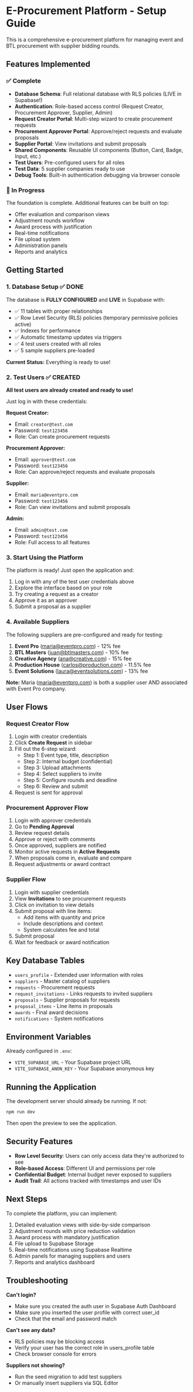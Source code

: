 # E-Procurement Platform - Setup Guide

This is a comprehensive e-procurement platform for managing event and BTL procurement with supplier bidding rounds.

## Features Implemented

### ✅ Complete
- **Database Schema**: Full relational database with RLS policies (LIVE in Supabase!)
- **Authentication**: Role-based access control (Request Creator, Procurement Approver, Supplier, Admin)
- **Request Creator Portal**: Multi-step wizard to create procurement requests
- **Procurement Approver Portal**: Approve/reject requests and evaluate proposals
- **Supplier Portal**: View invitations and submit proposals
- **Shared Components**: Reusable UI components (Button, Card, Badge, Input, etc.)
- **Test Users**: Pre-configured users for all roles
- **Test Data**: 5 supplier companies ready to use
- **Debug Tools**: Built-in authentication debugging via browser console

### 🚧 In Progress
The foundation is complete. Additional features can be built on top:
- Offer evaluation and comparison views
- Adjustment rounds workflow
- Award process with justification
- Real-time notifications
- File upload system
- Administration panels
- Reports and analytics

## Getting Started

### 1. Database Setup ✅ DONE

The database is **FULLY CONFIGURED** and **LIVE** in Supabase with:
- ✅ 11 tables with proper relationships
- ✅ Row Level Security (RLS) policies (temporary permissive policies active)
- ✅ Indexes for performance
- ✅ Automatic timestamp updates via triggers
- ✅ 4 test users created with all roles
- ✅ 5 sample suppliers pre-loaded

**Current Status:** Everything is ready to use!

### 2. Test Users ✅ CREATED

**All test users are already created and ready to use!**

Just log in with these credentials:

**Request Creator:**
- Email: `creator@test.com`
- Password: `test123456`
- Role: Can create procurement requests

**Procurement Approver:**
- Email: `approver@test.com`
- Password: `test123456`
- Role: Can approve/reject requests and evaluate proposals

**Supplier:**
- Email: `maria@eventpro.com`
- Password: `test123456`
- Role: Can view invitations and submit proposals

**Admin:**
- Email: `admin@test.com`
- Password: `test123456`
- Role: Full access to all features

### 3. Start Using the Platform

The platform is ready! Just open the application and:

1. Log in with any of the test user credentials above
2. Explore the interface based on your role
3. Try creating a request as a creator
4. Approve it as an approver
5. Submit a proposal as a supplier

### 4. Available Suppliers

The following suppliers are pre-configured and ready for testing:

1. **Event Pro** (maria@eventpro.com) - 12% fee
2. **BTL Masters** (juan@btlmasters.com) - 10% fee
3. **Creative Agency** (ana@creative.com) - 15% fee
4. **Production House** (carlos@production.com) - 11.5% fee
5. **Event Solutions** (laura@eventsolutions.com) - 13% fee

**Note:** Maria (maria@eventpro.com) is both a supplier user AND associated with Event Pro company.

## User Flows

### Request Creator Flow
1. Login with creator credentials
2. Click **Create Request** in sidebar
3. Fill out the 6-step wizard:
   - Step 1: Event type, title, description
   - Step 2: Internal budget (confidential)
   - Step 3: Upload attachments
   - Step 4: Select suppliers to invite
   - Step 5: Configure rounds and deadline
   - Step 6: Review and submit
4. Request is sent for approval

### Procurement Approver Flow
1. Login with approver credentials
2. Go to **Pending Approval**
3. Review request details
4. Approve or reject with comments
5. Once approved, suppliers are notified
6. Monitor active requests in **Active Requests**
7. When proposals come in, evaluate and compare
8. Request adjustments or award contract

### Supplier Flow
1. Login with supplier credentials
2. View **Invitations** to see procurement requests
3. Click on invitation to view details
4. Submit proposal with line items:
   - Add items with quantity and price
   - Include descriptions and context
   - System calculates fee and total
5. Submit proposal
6. Wait for feedback or award notification

## Key Database Tables

- `users_profile` - Extended user information with roles
- `suppliers` - Master catalog of suppliers
- `requests` - Procurement requests
- `request_invitations` - Links requests to invited suppliers
- `proposals` - Supplier proposals for requests
- `proposal_items` - Line items in proposals
- `awards` - Final award decisions
- `notifications` - System notifications

## Environment Variables

Already configured in `.env`:
- `VITE_SUPABASE_URL` - Your Supabase project URL
- `VITE_SUPABASE_ANON_KEY` - Your Supabase anonymous key

## Running the Application

The development server should already be running. If not:

```bash
npm run dev
```

Then open the preview to see the application.

## Security Features

- **Row Level Security**: Users can only access data they're authorized to see
- **Role-based Access**: Different UI and permissions per role
- **Confidential Budget**: Internal budget never exposed to suppliers
- **Audit Trail**: All actions tracked with timestamps and user IDs

## Next Steps

To complete the platform, you can implement:
1. Detailed evaluation views with side-by-side comparison
2. Adjustment rounds with price reduction validation
3. Award process with mandatory justification
4. File upload to Supabase Storage
5. Real-time notifications using Supabase Realtime
6. Admin panels for managing suppliers and users
7. Reports and analytics dashboard

## Troubleshooting

**Can't login?**
- Make sure you created the auth user in Supabase Auth Dashboard
- Make sure you inserted the user profile with correct user_id
- Check that the email and password match

**Can't see any data?**
- RLS policies may be blocking access
- Verify your user has the correct role in users_profile table
- Check browser console for errors

**Suppliers not showing?**
- Run the seed migration to add test suppliers
- Or manually insert suppliers via SQL Editor

